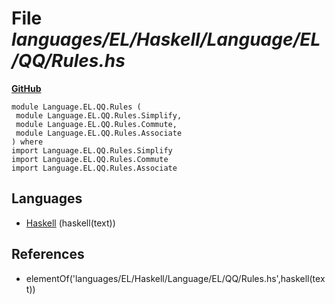 # File _languages/EL/Haskell/Language/EL/QQ/Rules.hs_
**[GitHub](https://github.com/softlang/yas/blob/master/languages/EL/Haskell/Language/EL/QQ/Rules.hs)**
```
module Language.EL.QQ.Rules (
 module Language.EL.QQ.Rules.Simplify,
 module Language.EL.QQ.Rules.Commute,
 module Language.EL.QQ.Rules.Associate
) where
import Language.EL.QQ.Rules.Simplify
import Language.EL.QQ.Rules.Commute
import Language.EL.QQ.Rules.Associate
```

## Languages
* [Haskell](../languages/Haskell.md) (haskell(text))

## References
* elementOf('languages/EL/Haskell/Language/EL/QQ/Rules.hs',haskell(text))
